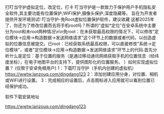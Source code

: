 打叮当守护虚拟定位，改定位，打卡
叮当守护是一款致力于保护用户手机隐私安全软件,其主要功能有位置保护,WIFI保护,摄像头保护,深度隐藏等。 旨在为开发者提供开发环境测试!
叮当守护-免Root虚拟位置保护软件，建议收藏
这都2025年了，你还为了修改位置而去将手机root吗？所谓的"虚拟*定位"在安卓系统中主要分为root和未root两种情况\n\n免root：在未获取最高权限的情况下，可以修改”定位模块->应用->构造数据->发送网络请求”这个环节上的数据或者代码，以创造虚拟的位置信息被提交。已root：已经获取系统最高权限，可以直接修改"系统->定位模块"，或者"定位模块->应用->构造数据->发送网络请求"环节上的代码.首先分析什么是定位：基于位置的服务（是通过移动通讯网络获取手机的位置信息（经纬度坐标），在电子地图平台的支持下，提供图形化的位置服务。 ）如何实现虚拟位置？ (仅限于安卓免根用户)
1：下载叮当守护（手机内创建的虚拟机）
https://wwtw.lanzouq.com/dingdang123
2：添加创建应用分身，对位置、相机或WIFI进行设置。
3：完成相应的设置后，点击图标进入应用就可以看到位置已经保护成功。

软件下载安装地址

https://wwtw.lanzouq.com/dingdang123
